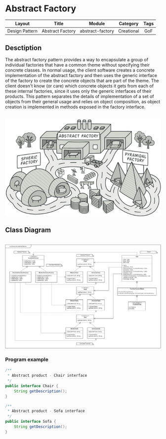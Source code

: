 # Abstract Factory

| Layout         | Title            | Module           | Category        | Tags |
|:--------------:|:----------------:|:----------------:|:---------------:|:----:|
| Design Pattern | Abstract Factory | abstract-factory | Creational      | GoF  |

<h2>Desctiption</h2>
The abstract factory pattern provides a way to encapsulate a group of individual factories that have a common theme without specifying their concrete classes. In normal usage, the client software creates a concrete implementation of the abstract factory and then uses the generic interface of the factory to create the concrete objects that are part of the theme. The client doesn't know (or care) which concrete objects it gets from each of these internal factories, since it uses only the generic interfaces of their products. This pattern separates the details of implementation of a set of objects from their general usage and relies on object composition, as object creation is implemented in methods exposed in the factory interface.<br><br>

<p align="center">
    <img src="etc/abstractFactoryExample.png" width="600" />
</p>


<h2>Class Diagram</h2><br>

<img src="etc/abstractFactory.png"/>

<h3>Program example</h3>

```java
/**
 * Abstract product - Chair interface
 */
public interface Chair {
    String getDescription();
}
```

```java
/**
 * Abstract product - Sofa interface
 */
public interface Sofa {
    String getDescription();
}
```

